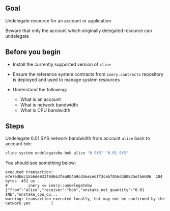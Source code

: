 ## Goal

Undelegate resource for an account or application

Beware that only the account which originally delegated resource can undelegate

## Before you begin

* Install the currently supported version of `cline`

* Ensure the reference system contracts from `inery.contracts` repository is deployed and used to manage system resources

* Understand the following:
  * What is an account
  * What is network bandwidth
  * What is CPU bandwidth

## Steps

Undelegate 0.01 SYS network bandwidth from account `alice` back to account `bob`:

```sh
cline system undelegatebw bob alice "0 SYS" "0.01 SYS"
```

You should see something below:

```console
executed transaction: e7e7edb6c5556de933f9d663fea8b4a9cd56ece6ff2cebf056ddd0835efa6606  184 bytes  452 us
#         inery <= inery::undelegatebw          {"from":"alice","receiver":"bob","unstake_net_quantity":"0.01 INE","unstake_cpu_qu...
warning: transaction executed locally, but may not be confirmed by the network yet         ]
```
